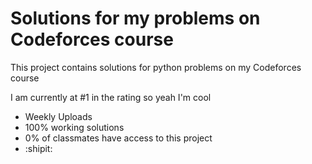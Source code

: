 # Solutions for my problems on Codeforces course
This project contains solutions for python problems on my Codeforces course

I am currently at #1 in the rating so yeah I'm cool

  * Weekly Uploads
  * 100% working solutions
  * 0% of classmates have access to this project
  * :shipit:
